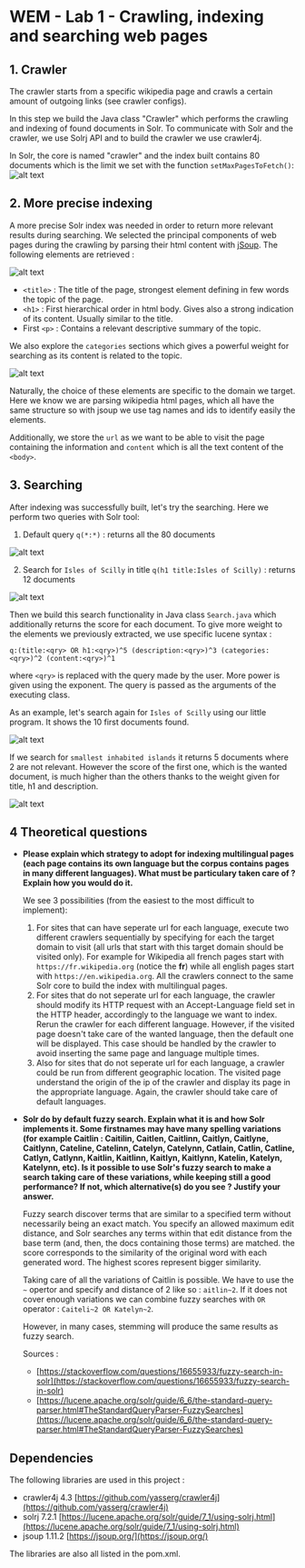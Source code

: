 # WEM - Lab 1 - Crawling, indexing and searching web pages

## 1. Crawler
The crawler starts from a specific wikipedia page and crawls a certain amount 
of outgoing links (see crawler configs).

In this step we build the Java class "Crawler" which performs the crawling and indexing
of found documents in Solr. To communicate with Solr and the crawler, we use Solrj API
and to build the crawler we use crawler4j.

In Solr, the core is named "crawler" and the index built contains 80 documents which is the limit we set with the function `setMaxPagesToFetch()`:
![alt text](img/solr_core_admin.png "Crawler core admin")

## 2. More precise indexing
A more precise Solr index was needed in order to return more relevant results during
searching. 
We selected the principal components of web pages during the crawling 
by parsing their html content with [jSoup](https://jsoup.org/). The following elements
are retrieved :

![alt text](img/seo.png "SEO")

- `<title>` : The title of the page, strongest element defining in few words the topic
of the page.
- `<h1>` : First hierarchical order in html body. Gives also a strong indication of
its content. Usually similar to the title.
- First `<p>` : Contains a relevant descriptive summary of the topic.

We also explore the `categories` sections which gives a powerful weight 
for searching as its content is related to the topic.

![alt text](img/categories.png "Categories")

Naturally, the choice of these elements are specific to the domain we target. 
Here we know we are parsing wikipedia html pages, which all have the same structure
so with jsoup we use tag names and ids to identify easily the elements.

Additionally, we store the `url` as we want to be able to visit the page containing the
information and `content` which is all the text content of the `<body>`.

## 3. Searching
After indexing was successfully built, let's try the searching.
Here we perform two queries with Solr tool:

1. Default query `q(*:*)` : returns all the 80 documents

![alt text](img/default_query.png "Default query")

2. Search for `Isles of Scilly` in title `q(h1 title:Isles of Scilly)` : returns 
12 documents

![alt text](img/specific_query.png "Specific query")

Then we build this search functionality in Java class `Search.java` which 
additionally returns the score for each document. To give more weight to the elements
we previously extracted, we use specific lucene syntax :
```
q:(title:<qry> OR h1:<qry>)^5 (description:<qry>)^3 (categories:<qry>)^2 (content:<qry>)^1
```
where `<qry>` is replaced with the query made by the user. 
More power is given using the exponent. The query is passed as the arguments of the
executing class.

As an example, let's search again for `Isles of Scilly` using our little program.
It shows the 10 first documents found.

![alt text](img/specific_query1_console.png "Specific query console")

If we search for `smallest inhabited islands` it returns 5 documents where 2 are not
relevant. However the score of the first one, which is the wanted document, is much higher
than the others thanks to the weight given for title, h1 and description.

![alt text](img/specific_query2_console.png "Specific query console")

## 4 Theoretical questions

- **Please explain which strategy to adopt for indexing multilingual pages 
(each page contains its own language but the corpus contains pages in many 
different languages). What must be particulary taken care of ?
Explain how you would do it.**

  We see 3 possibilities (from the easiest to the most difficult to implement):
  1. For sites that can have seperate url for each language,
  execute two different crawlers sequentially by specifying for each the
  target domain to visit (all urls that start with this target domain should be
  visited only). For example for Wikipedia all french pages start 
  with `https://fr.wikipedia.org` (notice the **fr**) while all english pages start
  with `https://en.wikipedia.org`. All the crawlers connect to the same Solr core
  to build the index with multilingual pages.
  2. For sites that do not seperate url for each language, the crawler should
  modify its HTTP request with an Accept-Language field set in the HTTP header,
  accordingly to the language we want to index. Rerun the crawler for each different
  language. However, if the visited page doesn't take care of the wanted language,
  then the default one will be displayed. This case should be handled by the crawler to
  avoid inserting the same page and language multiple times.
  3. Also for sites that do not seperate url for each language, a crawler could be
  run from different geographic location. The visited page understand the origin
  of the ip of the crawler and display its page in the appropriate language. Again,
  the crawler should take care of default languages.
  
- **Solr do by default fuzzy search. Explain what it is and how Solr implements it. 
Some firstnames may have many spelling variations (for example Caitlin : 
Caitilin, Caitlen, Caitlinn, Caitlyn, Caitlyne, Caitlynn, Cateline, Catelinn, 
Catelyn, Catelynn, Catlain, Catlin, Catline, Catlyn, Catlynn, Kaitlin, Kaitlinn, 
Kaitlyn, Kaitlynn, Katelin, Katelyn, Katelynn, etc). 
Is it possible to use Solr's fuzzy search to make a search taking care of these variations, 
while keeping still a good performance? If not, which alternative(s) do you see ? Justify your answer.**

  Fuzzy search discover terms that are similar to a specified term without necessarily being an exact match.
  You specify an allowed maximum edit distance, and Solr searches any terms within that edit distance from the base term 
  (and, then, the docs containing those terms) are matched. the score corresponds to the similarity of the original word 
  with each generated word. The highest scores represent bigger similarity.
 
  Taking care of all the variations of Caitlin is possible. We have to use the `~` opertor and specify and distance
  of 2 like so : `aitlin~2`. If it does not cover enough variations we can combine fuzzy searches with `OR` operator :
  `Caiteli~2 OR Katelyn~2`.
  
  However, in many cases, stemming will produce the same results as fuzzy search.
  
  Sources :
  
  - [https://stackoverflow.com/questions/16655933/fuzzy-search-in-solr](https://stackoverflow.com/questions/16655933/fuzzy-search-in-solr)
  - [https://lucene.apache.org/solr/guide/6_6/the-standard-query-parser.html#TheStandardQueryParser-FuzzySearches](https://lucene.apache.org/solr/guide/6_6/the-standard-query-parser.html#TheStandardQueryParser-FuzzySearches)

## Dependencies

The following libraries are used in this project :

- crawler4j 4.3 [https://github.com/yasserg/crawler4j](https://github.com/yasserg/crawler4j)
- solrj 7.2.1 [https://lucene.apache.org/solr/guide/7_1/using-solrj.html](https://lucene.apache.org/solr/guide/7_1/using-solrj.html)
- jsoup 1.11.2 [https://jsoup.org/](https://jsoup.org/)

The libraries are also all listed in the pom.xml.